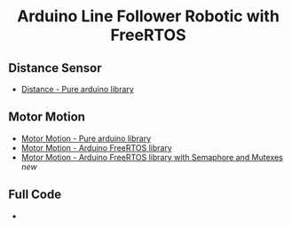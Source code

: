 <h1 align="center">Arduino Line Follower Robotic with FreeRTOS</h1>

## Distance Sensor
- [Distance - Pure arduino library](/distance/distance.ino)

## Motor Motion
- [Motor Motion - Pure arduino library](/motordriver/motordriver.ino)
- [Motor Motion - Arduino FreeRTOS library](/motordriver_rtos/motordriver_rtos.ino)
- [Motor Motion - Arduino FreeRTOS library with Semaphore and Mutexes](/motordriver_freertos_semaphore_mutexes/motordriver_freertos_semaphore_mutexes.ino) *new*

## Full Code
- 